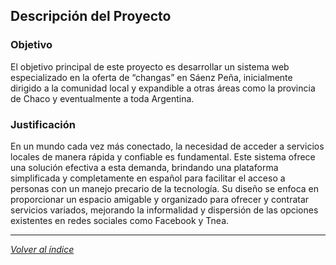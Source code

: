 ## Descripción del Proyecto

### Objetivo

El objetivo principal de este proyecto es desarrollar un sistema web especializado en la oferta de “changas” en Sáenz Peña, inicialmente dirigido a la comunidad local y expandible a otras áreas como la provincia de Chaco y eventualmente a toda Argentina.

### Justificación

En un mundo cada vez más conectado, la necesidad de acceder a servicios locales de manera rápida y confiable es fundamental. Este sistema ofrece una solución efectiva a esta demanda, brindando una plataforma simplificada y completamente en español para facilitar el acceso a personas con un manejo precario de la tecnología. Su diseño se enfoca en proporcionar un espacio amigable y organizado para ofrecer y contratar servicios variados, mejorando la informalidad y dispersión de las opciones existentes en redes sociales como Facebook y Tnea.

---

*[Volver al índice](../../README.md#documentación)*